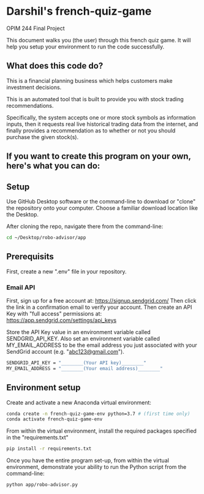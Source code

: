 # Darshil's french-quiz-game
OPIM 244 Final Project

This document walks you (the user) through this french quiz game. It will help you setup your environment to run the code successfully. 

## What does this code do?

This is a financial planning business which helps customers make investment decisions.

This is an automated tool that is built to provide you with stock trading recommendations.

Specifically, the system accepts one or more stock symbols as information inputs, then it requests real live historical trading data from the internet, and finally provides a recommendation as to whether or not you should purchase the given stock(s).

## If you want to create this program on your own, here's what you can do:

## Setup
Use GitHub Desktop software or the command-line to download or "clone" the repository onto your computer. Choose a familiar download location like the Desktop.

After cloning the repo, navigate there from the command-line: 

```sh
cd ~/Desktop/robo-advisor/app
```

## Prerequisits

First, create a new ".env" file in your repository.

### Email API

First, sign up for a free account at: https://signup.sendgrid.com/
Then click the link in a confirmation email to verify your account. 
Then create an API Key with "full access" permissions at: https://app.sendgrid.com/settings/api_keys

Store the API Key value in an environment variable called SENDGRID_API_KEY. Also set an environment variable called MY_EMAIL_ADDRESS to be the email address you just associated with your SendGrid account (e.g. "abc123@gmail.com").

```sh
SENDGRID_API_KEY = "________(Your API key)________" 
MY_EMAIL_ADDRESS = "________(Your email address)________" 
```

## Environment setup

Create and activate a new Anaconda virtual environment:

```sh
conda create -n french-quiz-game-env python=3.7 # (first time only)
conda activate french-quiz-game-env
```

From within the virtual environment, install the required packages specified in the "requirements.txt"

```sh
pip install -r requirements.txt
```

Once you have the entire program set-up, from within the virtual environment, demonstrate your ability to run the Python script from the command-line:

```sh
python app/robo-advisor.py
```
